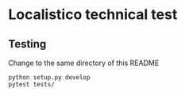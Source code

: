 # Localistico technical test

## Testing

Change to the same directory of this README

```
python setup.py develop
pytest tests/
```
